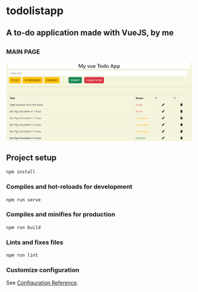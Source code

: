 # todolistapp

<h2> A to-do application made with VueJS, by me <h2>

<h3> MAIN PAGE </h3>
<img src=screenshots/main.png>

## Project setup
```
npm install
```

### Compiles and hot-reloads for development
```
npm run serve
```

### Compiles and minifies for production
```
npm run build
```

### Lints and fixes files
```
npm run lint
```

### Customize configuration
See [Configuration Reference](https://cli.vuejs.org/config/).
